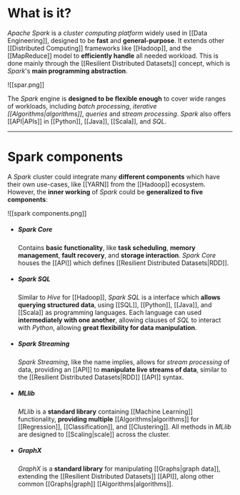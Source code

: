 # What is it?

*Apache Spark* is a *cluster computing platform* widely used in [[Data Engineering]], designed to be **fast** and **general-purpose**. It extends other [[Distributed Computing]] frameworks like [[Hadoop]], and the [[MapReduce]] model to **efficiently handle** all needed workload. This is done mainly through the [[Resilient Distributed Datasets]] concept, which is *Spark*'s **main programming abstraction**.

![[spar.png]]

The *Spark* engine is **designed to be flexible enough** to cover wide ranges of workloads, including *batch processing*, *iterative [[Algorithms|algorithms]]*, *queries* and *stream processing*. *Spark* also offers [[API|APIs]] in [[Python]], [[Java]], [[Scala]], and *SQL*.
___
# Spark components

A *Spark* cluster could integrate many **different components** which have their own use-cases, like [[YARN]] from the [[Hadoop]] ecosystem. However, the **inner working** of *Spark* could be **generalized to five components**:

![[spark components.png]]

- ##### Spark Core
	Contains **basic functionality**, like **task scheduling**, **memory management**, **fault recovery**, and **storage interaction**. *Spark Core* houses the [[API]] which defines [[Resilient Distributed Datasets|RDD]].

- ##### Spark SQL
	Similar to *Hive* for [[Hadoop]], *Spark SQL* is a interface which **allows querying structured data**, using [[SQL]], [[Python]], [[Java]], and [[Scala]] as programming languages. Each language can used **intermediately with one another**, allowing clauses of *SQL* to interact with *Python*, allowing **great flexibility for data manipulation**.

 - ##### Spark Streaming
	 *Spark Streaming*, like the name implies, allows for *stream processing* of data, providing an [[API]] to **manipulate live streams of data**, similar to the [[Resilient Distributed Datasets|RDD]] [[API]] syntax.

- ##### MLlib
	*MLlib* is a **standard library** containing [[Machine Learning]] functionality, **providing multiple** [[Algorithms|algorithms]] for [[Regression]], [[Classification]], and [[Clustering]]. All methods in *MLlib* are designed to [[Scaling|scale]] across the cluster.

- ##### GraphX
	*GraphX* is a **standard library** for manipulating [[Graphs|graph data]], extending the [[Resilient Distributed Datasets]] [[API]], along other common [[Graphs|graph]] [[Algorithms|algorithms]].